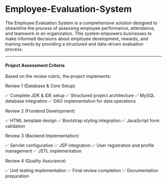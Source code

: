 # Employee-Evaluation-System
The Employee Evaluation System is a comprehensive solution designed to streamline the process of assessing employee performance, attendance, and teamwork in an organization. This system empowers businesses to make informed decisions about employee development, rewards, and training needs by providing a structured and data-driven evaluation process.

*** 





#### Project Assessment Criteria

Based on the review rubric, the project implements:

Review 1 (Database & Core Setup)

✅ Complete JDK & IDE setup
✅ Structured project architecture
✅ MySQL database integration
✅ DAO implementation for data operations


Review 2 (Frontend Development)

✅ HTML template design
✅ Bootstrap styling integration
✅ JavaScript form validation

Review 3 (Backend Implementation)

✅ Servlet configuration
✅ JSP integration
✅ User registration and profile management
✅ JSTL implementation


Review 4 (Quality Assurance)

✅ Unit testing implementation
✅ Final review completion
✅ Documentation preparation
